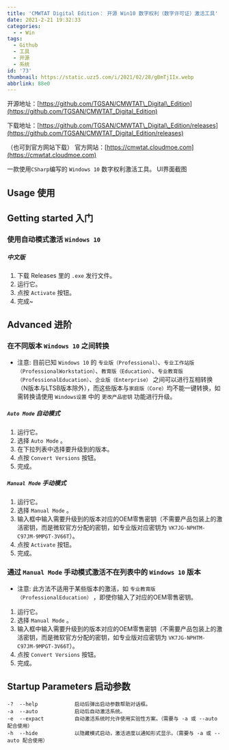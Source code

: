 ```yaml
---
title: 'CMWTAT Digital Edition： 开源 Win10 数字权利（数字许可证）激活工具'
date: 2021-2-21 19:32:33
categories:
  - - Win
tags:
  - Github
  - 工具
  - 开源
  - 系统
id: '73'
thumbnail: https://static.uzz5.com/i/2021/02/28/gBmTjIIx.webp
abbrlink: 88e0
---
```



开源地址：[https://github.com/TGSAN/CMWTAT\_Digital\_Edition](https://github.com/TGSAN/CMWTAT_Digital_Edition) 

下载地址：[https://github.com/TGSAN/CMWTAT\_Digital\_Edition/releases](https://github.com/TGSAN/CMWTAT_Digital_Edition/releases)

（也可到官方网站下载） 官方网站：[https://cmwtat.cloudmoe.com](https://cmwtat.cloudmoe.com) 

一款使用`CSharp`编写的 `Windows 10` 数字权利激活工具。 UI界面截图

## Usage 使用

## Getting started 入门

### 使用自动模式激活 `Windows 10`

##### 中文版

1.  下载 Releases 里的 `.exe` 发行文件。
2.  运行它。
3.  点按 `Activate` 按钮。
4.  完成~

## Advanced 进阶

### 在不同版本 `Windows 10` 之间转换

*   注意: 目前已知 `Windows 10` 的 `专业版（Professional）`、`专业工作站版（ProfessionalWorkstation）`、`教育版（Education）`、`专业教育版（ProfessionalEducation）`、`企业版（Enterprise）` 之间可以进行互相转换（N版本与LTSB版本除外），而这些版本与`家庭版（Core）`均不能一键转换，如需转换请使用 `Windows设置` 中的 `更改产品密钥` 功能进行升级。

##### `Auto Mode` 自动模式

1.  运行它。
2.  选择 `Auto Mode` 。
3.  在下拉列表中选择要升级到的版本。
4.  点按 `Convert Versions` 按钮。
5.  完成。

##### `Manual Mode` 手动模式

1.  运行它。
2.  选择 `Manual Mode` 。
3.  输入框中输入需要升级到的版本对应的OEM零售密钥（不需要产品包装上的激活密钥，而是微软官方分配的密钥，如专业版对应密钥为 `VK7JG-NPHTM-C97JM-9MPGT-3V66T`）。
4.  点按 `Activate` 按钮。
5.  完成。

### 通过 `Manual Mode` 手动模式激活不在列表中的 `Windows 10` 版本

*   注意: 此方法不适用于某些版本的激活，如 `专业教育版（ProfessionalEducation）` ，即使你输入了对应的OEM零售密钥。

1.  运行它。
2.  选择 `Manual Mode` 。
3.  输入框中输入需要升级到的版本对应的OEM零售密钥（不需要产品包装上的激活密钥，而是微软官方分配的密钥，如专业版对应密钥为 `VK7JG-NPHTM-C97JM-9MPGT-3V66T`）。
4.  点按 `Convert Versions` 按钮。
5.  完成。

## Startup Parameters 启动参数

```
-?  --help            启动后弹出启动参数帮助对话框。
-a  --auto            启动后自动激活系统。
-e  --expact          自动激活系统时允许使用实验性方案。（需要与 -a 或 --auto 配合使用）
-h  --hide            以隐藏模式启动，激活进度以通知形式显示。（需要与 -a 或 --auto 配合使用）
```